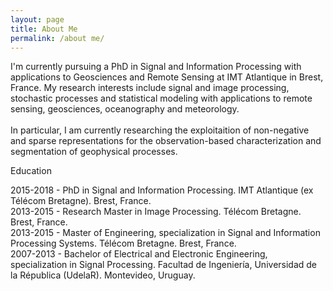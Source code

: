 ```yaml
---
layout: page
title: About Me
permalink: /about me/
---
```

<p>  <div class="manual-content">
I'm currently pursuing a PhD in Signal and Information Processing with applications to Geosciences and Remote Sensing at IMT Atlantique in Brest, France. My research interests include signal and image processing, stochastic processes and statistical modeling with applications to remote sensing, geosciences, oceanography and meteorology.<br>
<br>
In particular, I am currently researching the exploitaition of non-negative and sparse representations for the observation-based characterization and segmentation of geophysical processes.
</div></p>

<div class="manual manual-title">
  Education
  </div>
<p>  <div class="manual-content">

2015-2018 - PhD in Signal and Information Processing. IMT Atlantique (ex Télécom Bretagne). Brest, France.<br>
2013-2015 - Research Master in Image Processing. Télécom Bretagne. Brest, France.<br>
2013-2015 - Master of Engineering, specialization in Signal and Information Processing Systems. Télécom Bretagne. Brest, France.<br>
2007-2013 - Bachelor of Electrical and Electronic Engineering, specialization in Signal Processing. Facultad de Ingeniería, Universidad de la Républica (UdelaR). Montevideo, Uruguay.<br>
</div>
